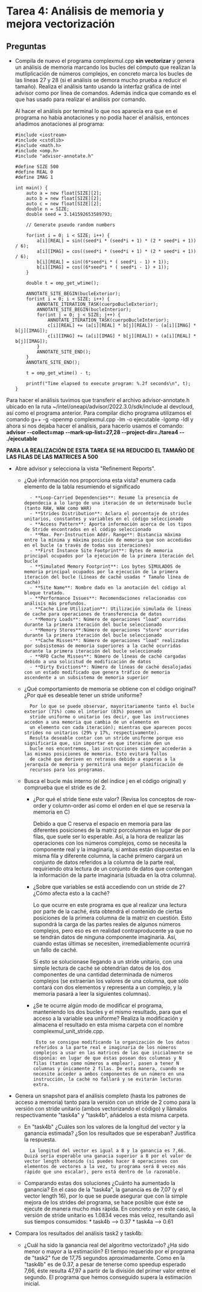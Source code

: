 # Tarea 4: Análisis de memoria y mejora vectorización

## Preguntas

* Compila de nuevo el programa complexmul.cpp **sin vectorizar** y genera un análisis de memoria marcando los bucles del cómputo que realizan la mutliplicación de números complejos, en concreto marca los bucles de las líneas 27 y 28 (si el análisis se demora mucho prueba a reducir el tamaño). Realiza el análisis tanto usando la interfaz gráfica de intel advisor como por línea de comandos. Además indica que comando es el que has usado para realizar el análisis por comando.

   Al hacer el análisis por terminal lo que nos aparecía era que en el programa no había anotaciones y no podía hacer el análisis, entonces añadimos anotaciones al programa:
   
      #include <iostream>
      #include <cstdlib>
      #include <math.h>
      #include <omp.h>
      #include "advisor-annotate.h"

      #define SIZE 500
      #define REAL 0
      #define IMAG 1

      int main() {
          auto a = new float[SIZE][2];
          auto b = new float[SIZE][2];
          auto c = new float[SIZE][2];
          double n = SIZE;
          double seed = 3.141592653589793;

          // Generate pseudo random numbers

          for(int i = 0; i < SIZE; i++) {
              a[i][REAL] = sin((seed*i * (seed*i + 1) * (2 * seed*i + 1)) / 6);
              a[i][IMAG] = cos((seed*i * (seed*i + 1) * (2 * seed*i + 1)) / 6);
              b[i][REAL] = sin((6*seed*i * ( seed*i - 1) + 1));
              b[i][IMAG] = cos((6*seed*i * ( seed*i - 1) + 1));
          }

          double t = omp_get_wtime();

          ANNOTATE_SITE_BEGIN(bucleExterior);
          for(int i = 0; i < SIZE; i++) {
              ANNOTATE_ITERATION_TASK(cuerpoBucleExterior);
              ANNOTATE_SITE_BEGIN(bucleInterior);
              for(int j = 0; j < SIZE; j++) {
                  ANNOTATE_ITERATION_TASK(cuerpoBucleInterior);
                  c[i][REAL] += (a[i][REAL] * b[j][REAL]) - (a[i][IMAG] * b[j][IMAG]);
                  c[i][IMAG] += (a[i][IMAG] * b[j][REAL]) + (a[i][REAL] * b[j][IMAG]);
              }
              ANNOTATE_SITE_END();
          }
          ANNOTATE_SITE_END();

          t = omp_get_wtime() - t;

          printf("Time elapsed to execute program: %.2f seconds\n", t);
      }
      
Para hacer el análisis tuvimos que transferir el archivo advisor-annotate.h ubicado en la ruta ~/intel/oneapi/advisor/2022.3.0/sdk/include al devcloud, así como el programa anterior. Para compilar dicho programa utilizamos el comando g++ -g -openmp complexmul.cpp -lm -o ejecutable -lgomp -ldl y ahora si nos dejaba hacer el análisis, para hacerlo usamos el comando: **advisor --collect=map --mark-up-list=27,28 --project-dir=./tarea4 -- ./ejecutable**



**PARA LA REALIZACIÓN DE ESTA TAREA SE HA REDUCIDO EL TAMAÑO DE LAS FILAS DE LAS MATRICES A 500**

* Abre advisor y selecciona la vista "Refinement Reports".
    * ¿Qué información nos proporciona esta vista? enumera cada elemento de la tabla resumiendo el significado
    
            - **Loop-Carried Dependencies**: Resume la presencia de dependecia a lo largo de una iteración de un determinado bucle (tanto RAW, WAW como WAR)
            - **Strides Distribution**: Aclara el porcentaje de strides unitarios, constantes y variables en el código seleccionado
            - **Access Pattern**: Aporta información acerca de los tipos de Stride encontrados en el código seleccionado
            - **Max. Per-Instruction Addr. Range**: Distancia máxima entre la mínima y máxima posición de memoria que son accedidas en el bucle (a través de todas sus iteraciones)
            - **First Instance Site Footprint**: Bytes de memoria principal ocupados por la ejecución de la primera iteración del bucle
            - **Simulated Memory Footprint**: Los bytes SIMULADOS de memoria principal ocupados por la ejecución de la primera iteración del bucle (Líneas de caché usadas * Tamaño línea de caché)
            - **Site Name**: Nombre dado en la anotación del código al bloque tratado.
            - **Performance Issues**: Recomendaciones relacionadas con análisis más profundos.
            - **Cache Line Utilization**: Utilización simulada de líneas de cache para operaciones de transferencia de datos
            - **Memory Loads**: Número de operaciones "load" ocurridas durante la primera iteración del bucle seleccionado
            - **Memory Stores**:Número de operaciones "store" ocurridas durante la primera iteración del bucle seleccionado
            - **Cache Misses**: Número de operaciones "load" realizadas por subsistemas de memoria superiores a la caché ocurridas durante la primera iteración del bucle seleccionado
            - **RFO Cache Misses**: Número de líneas de caché cargadas debido a una solicitud de modificación de datos
            - **Dirty Evictions**: Número de líneas de caché desalojadas con un estado modificado que genera tráfico de memoria ascendente a un subsistema de memoria superior
            

    * ¿Qué comportamiento de memoria se obtiene con el código original? ¿Por qué es deseable tener un stride uniforme?
    
            Por lo que se puede observar, mayoritariamente tanto el bucle exterior (71%) como el interior (83%) poseen un 
            stride uniforme o unitario (es decir, que las instrucciones acceden a una memoria que cambia de un elemento en
            un elemento con cada iteración); mientras que aparecen pocos strides no unitarios (29% y 17%, respectivamente). 
            Resulta deseable contar con un stride uniforme porque eso significaría que, sin importar en que iteración den un
            bucle nos encontremos, las instrucciones siempre accederán a las mismas posiciones de memoria. Esto evitará fallos
            de caché que deriven en retrasos debido a esperas a la jerarquía de memoria y permitirá una mejor planificación de
            recursos para los programas.


    * Busca el bucle más interno (el del índice j en el código original) y comprueba que el stride es de 2.
        * ¿Por qué el stride tiene este valor? (Revisa los conceptos de row-order y column-order así como el orden en el que se reserva la memoria en C)
        
            Debido a que C reserva el espacio en memoria para las diferentes posiciones de la matriz porcolumnas en lugar de por filas, que suele ser lo esperable. Así, a la hora de realizar las operaciones con los números complejos, como se necesita la componente real y la imaginaria, si ambas están dispuestas en la misma fila y diferente columna, la caché primero cargará un conjunto de datos referidos a la columna de la parte real, requiriendo otra lectura de un conjunto de datos que contengan la información de la parte imaginaria (situada en la otra columna). 

        * ¿Sobre que variables se está accediendo con un stride de 2? ¿Cómo afecta esto a la caché?

            Lo que ocurre en este programa es que al realizar una lectura por parte de la caché, ésta obtendrá el contenido de ciertas posiciones de la primera columna de la matriz en cuestión. Esto supondrá la carga de las partes reales de algunos números complejos, pero eso es en realidad contraproducente ya que no se tendrán datos de ninguna componente imaginaria. Así, cuando estas últimas se necesiten, irremediablemente ocurrirá un fallo de caché.

            Si esto se solucionase llegando a un stride unitario, con una simple lectura de caché se obtendrían datos de los dos componentes de una cantidad determinada de números complejos (se extraerían los valores de una columna, que sólo contará con dos elementos y representa a un complejo, y la memoria pasará a leer la siguientes columnas).

        * ¿Se te ocurre algún modo de modificar el programa, manteniendo los dos bucles y el mismo resultado, para que
        el acceso a la variable sea uniforme? Realiza la modificación y almacena el resultado en esta misma carpeta con el nombre complexmul_unit_stride.cpp.
        
               Esto se consigue modificando la organización de los datos referidos a la parte real e imaginaria de los números complejos a usar en las matrices de las que inicialmente se disponía: en lugar de que éstas posean dos columnas y N filas (tantas como números a emplear), pasen a tener N columnas y únicamente 2 filas. De esta manera, cuando se necesite acceder a ambos componentes de un número en una instrucción, la caché no fallará y se evitarán lecturas extra.


        
* Genera un snapshot para el análisis completo (hasta los patrones de acceso a memoria) tanto para la versión con un stride de 2 como para la versión con stride unitario (ambos vectorizando el código) y llámalos respectivamente "task4a" y "task4b", añádelos a esta misma carpeta. 
    * En "task4b" ¿Cuáles son los valores de la longitud del vector y la ganancia estimada? ¿Son los resultados que se esperaban? Justifica la respuesta.
    
            La longitud del vector es igual a 8 y la ganancia es 7,66. Quizá sería esperable una ganacia superior a 8 por el valor de vector length obtenido (si puedes hacer 8 operaciones con elementos de vectores a la vez, tu programa será 8 veces más rápido que uno escalar), pero está dentro de lo razonable.

    * Comparando estas dos soluciones ¿Cuánto ha aumentado la ganancia?
            En el caso de la "task4a", la ganancia es de 7,07 (y el vector length 16), por lo que se puede asegurar que con la simple mejora de los strides del programa, se hace posible que éste se ejecute de manera mucho más rápida. En concreto y en este caso, la versión de stride unitario es 1.0834 veces más veloz, resultando asíi sus tiempos consumidos:
            * task4b --> 0.37
            * task4a --> 0.61

* Compara los resultados del análisis task2 y task4b:
    * ¿Cuál ha sido la ganancia real del algoritmo vectorizado? ¿Ha sido menor o mayor a la estimación?
            El tiempo requerido por el programa de "task2" fue de 17,75 segundos aproximadamente. Como en la "task4b" es de 0.37, a pesar de tenerse como speedup esperado 7,66, éste resulta 47,97 a partir de la división del primer valor entre el segundo. 
            El programa que hemos conseguido supera la estimación inicial.
